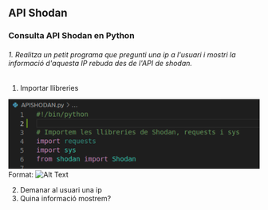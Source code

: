 ## API Shodan
###  Consulta API Shodan en Python
###### 1. Realitza un petit programa que pregunti una ip a l'usuari i mostri la informació d'aquesta IP rebuda des de l'API de shodan.
1. Importar llibreries

![llibreriesShodan](/llibreriesShodan.png)
Format: ![Alt Text](url)


2. Demanar al usuari una ip
3. Quina informació mostrem?
